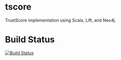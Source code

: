 tscore
======

TrustScore implementation using Scala, Lift, and Neo4j.

Build Status
============

[![Build Status](https://travis-ci.org/st3v/tscore.png)](https://travis-ci.org/st3v/tscore)

